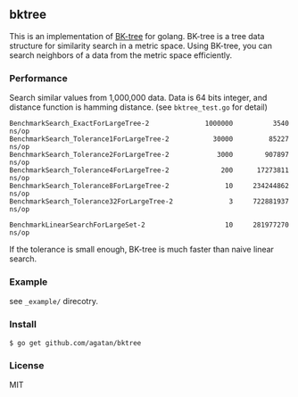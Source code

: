 ## bktree

This is an implementation of [BK-tree](https://en.wikipedia.org/wiki/BK-tree) for golang.
BK-tree is a tree data structure for similarity search in a metric space.
Using BK-tree, you can search neighbors of a data from the metric space efficiently.

### Performance

Search similar values from 1,000,000 data.
Data is 64 bits integer, and distance function is hamming distance.
(see `bktree_test.go` for detail)

```
BenchmarkSearch_ExactForLargeTree-2         	 1000000	      3540 ns/op
BenchmarkSearch_Tolerance1ForLargeTree-2    	   30000	     85227 ns/op
BenchmarkSearch_Tolerance2ForLargeTree-2    	    3000	    907897 ns/op
BenchmarkSearch_Tolerance4ForLargeTree-2    	     200	  17273811 ns/op
BenchmarkSearch_Tolerance8ForLargeTree-2    	      10	 234244862 ns/op
BenchmarkSearch_Tolerance32ForLargeTree-2   	       3	 722881937 ns/op

BenchmarkLinearSearchForLargeSet-2          	      10	 281977270 ns/op
```

If the tolerance is small enough, BK-tree is much faster than naive linear search.


### Example

see `_example/` direcotry.

### Install

```
$ go get github.com/agatan/bktree
```

### License

MIT

